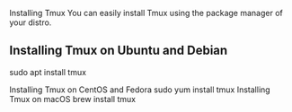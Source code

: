 Installing Tmux
You can easily install Tmux using the package manager of your distro.

Installing Tmux on Ubuntu and Debian 
------------------------------------
sudo apt install tmux

Installing Tmux on CentOS and Fedora
sudo yum install tmux
Installing Tmux on macOS
brew install tmux
